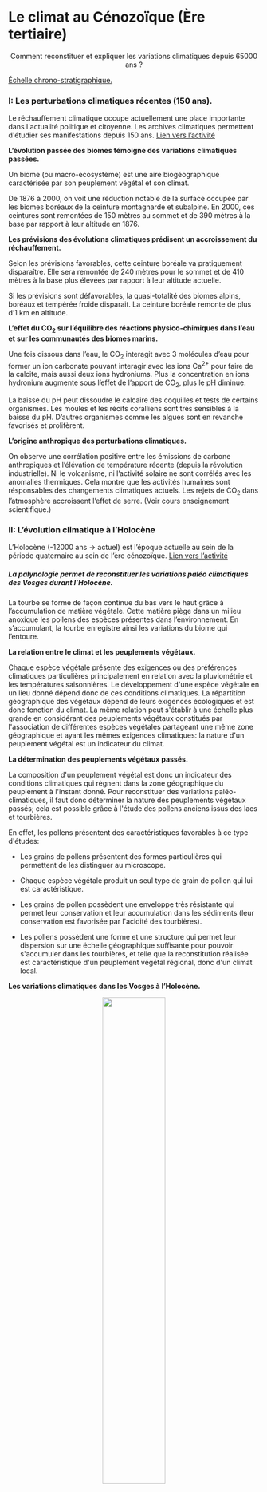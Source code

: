 # Le climat au Cénozoïque (Ère tertiaire)

<p align=center>Comment reconstituer et expliquer les variations climatiques depuis 65000 ans ?</p>

<a href="https://ipfs.io/ipfs/QmRRRQahPMRV6jU3ZSBQHBEFiWWdymKjwoqvti9NxtRMbv">Échelle chrono-stratigraphique.</a>


### I: Les perturbations climatiques récentes (150 ans).

Le réchauffement climatique occupe actuellement une place importante dans l'actualité politique et citoyenne. Les archives climatiques permettent d'étudier ses manifestations depuis 150 ans. [Lien vers l’activité](https://ipfs.io/ipfs/QmRS2rApn8DLeuZAxRozxbLdkgR9SJKDH9u8vyoPSrJsUT)


**L’évolution passée des biomes témoigne des variations climatiques passées.**

Un biome (ou macro-ecosystème) est une aire biogéographique caractérisée par son peuplement végétal et son climat.

De 1876 à 2000, on voit une réduction notable de la surface occupée par les biomes boréaux de la ceinture montagnarde et subalpine. En 2000, ces ceintures sont remontées de 150 mètres au sommet et de 390 mètres à la base par rapport à leur altitude en 1876.

**Les prévisions des évolutions climatiques prédisent un accroissement du réchauffement.**

Selon les prévisions favorables, cette ceinture boréale va pratiquement disparaître. Elle sera remontée de 240 mètres pour le sommet et de 410 mètres à la base plus élevées par rapport à leur altitude actuelle.

Si les prévisions sont défavorables, la quasi-totalité des biomes alpins, boréaux et tempérée froide disparait. La ceinture boréale remonte de plus d’1 km en altitude.

**L’effet du CO<sub>2</sub> sur l’équilibre des réactions physico-chimiques dans l’eau et sur les communautés des biomes marins.**

Une fois dissous dans l’eau, le CO<sub>2</sub> interagit avec 3 molécules d’eau pour former un ion carbonate pouvant interagir avec les ions Ca<sup>2+</sup> pour faire de la calcite, mais aussi deux ions hydroniums. Plus la concentration en ions hydronium augmente sous l’effet de l’apport de CO<sub>2</sub>, plus le pH diminue. 

La baisse du pH peut dissoudre le calcaire des coquilles et tests de certains organismes. Les moules et les récifs coralliens sont très sensibles à la baisse du pH. D’autres organismes comme les algues sont en revanche favorisés et prolifèrent.


**L’origine anthropique des perturbations climatiques.**

On observe une corrélation positive entre les émissions de carbone anthropiques et l’élévation de température récente (depuis la révolution industrielle). Ni le volcanisme, ni l’activité solaire ne sont corrélés avec les anomalies thermiques. Cela montre que les activités humaines sont résponsables des changements climatiques actuels. Les rejets de CO<sub>2</sub> dans l’atmosphère accroissent l’effet de serre. (Voir cours enseignement scientifique.)


### II: L’évolution climatique à l’Holocène

L’Holocène (-12000 ans -> actuel) est l’époque actuelle au sein de la période quaternaire au sein de l’ère cénozoïque. [Lien vers l’activité](https://ipfs.io/ipfs/QmSRJirwA5FRbo4Hs8mTznvvu9YL7Fc5nYwgmFtzgu2idZ)

##### La palynologie permet de reconstituer les variations paléo climatiques des Vosges durant l’Holocène.

La tourbe se forme de façon continue du bas vers le haut grâce à l’accumulation de matière végétale. Cette matière piège dans un milieu anoxique les pollens des espèces présentes dans l’environnement. En s’accumulant, la tourbe enregistre ainsi les variations du biome qui l’entoure.

**La relation entre le climat et les peuplements végétaux.**

Chaque espèce végétale présente des exigences ou des préférences climatiques particulières principalement en relation avec la pluviométrie et les températures saisonnières. Le développement d'une espèce végétale en un lieu donné dépend donc de ces conditions climatiques. La répartition géographique des végétaux dépend de leurs exigences écologiques et est donc fonction du climat. La même relation peut s'établir à une échelle plus grande en considérant des peuplements végétaux constitués par l'association de différentes espèces végétales partageant une même zone géographique et ayant les mêmes exigences climatiques: la nature d'un peuplement végétal est  un indicateur du climat.


**La détermination des peuplements végétaux passés.**

La composition d'un peuplement végétal est donc un indicateur des conditions climatiques qui règnent dans la zone géographique du peuplement à l'instant donné. Pour reconstituer des variations paléo-climatiques, il faut donc déterminer la nature des peuplements végétaux passés; cela est possible grâce à l'étude des pollens anciens issus des lacs et tourbières. 

En effet, les pollens présentent des caractéristiques favorables à ce type d'études:

- Les grains de pollens présentent des formes particulières qui permettent de les distinguer au microscope. 

- Chaque espèce végétale produit un seul type de grain de pollen qui lui est caractéristique. 

- Les grains de pollen possèdent une enveloppe très résistante qui permet leur conservation et leur accumulation dans les sédiments (leur conservation est favorisée par l'acidité des tourbières).

- Les pollens possèdent une forme et une structure qui permet leur dispersion sur une échelle géographique suffisante pour pouvoir s'accumuler dans les tourbières, et telle que la reconstitution réalisée est caractéristique d'un peuplement végétal régional, donc d'un climat local. 


**Les variations climatiques dans les Vosges à l’Holocène.**

<div align=center><a href="https://ipfs.io/ipfs/QmP1bU8TPkeewWqi1niG6AKehaT9fFZd2NsqouVXCtDDX7"><img src="https://ipfs.io/ipfs/QmP1bU8TPkeewWqi1niG6AKehaT9fFZd2NsqouVXCtDDX7" width=50%></a></div>

Au début de l’Holocène, on compte environ 30 % de pollens de poacées et d’armoises (plantes qui résistent à la sécheresse et aux grands froids), 65 % de plantes tels que le bouleau et l’épicéa (résistent au froid, mais le bouleau craint la sécheresse) et à peine 5 % de plantes comme le chêne, le hêtre et le noisetier qui sont plus sensibles au froid. Ceci indique que le climat était froid.

La tendance s’inverse ensuite, et pendant plus de la moitié de l’Holocène, le climat dans les Vosges se réchauffe puisque les associations tempérées (chêne, noisetier et hêtres) constituent 95 % des pollens

Le climat s’est ensuite à nouveau refroidi sans pour autant être très froid : les associations de bouleau, épicéa dominaient, mais les espèces sensibles au froid était toujours présentes.

Plus récemment, on observe un réchauffement puisque la quantité de pollen d’espèces sensibles au froid augmente.

##### Le δ<sup>18</sup>O des foraminifères benthiques permet de reconstituer des variations paléo climatiques globales durant l’Holocène.

Les foraminifères sont des organismes unicellulaires hétérotrophes (protozoaires) aquatiques. Ils vivent dans un test calcaire («coquille» constituée de carbonate de calcium: CaCO<sub>3</sub> contenant du <sup>18</sup>O et du <sup>16</sup>O) qui s'accumule à leur mort dans certaines conditions sur les fonds marins. Le groupe est très diversifié tant d'un point de vue morphologique que biologique. Ainsi certaines espèces sont planctoniques alors que d'autres vivent sur les fonds océaniques (on les dit alors benthiques) où la température est considérée constante au cours du temps.

Il existe une corrélation négative entre le [δ<sup>18</sup>O des foraminifères benthiques](https://github.com/YannBouyeron/SPET/blob/master/Climats/Le%20d18O%20des%20foraminifères%20benthiques.md) et le climat global:   

<h6 align="center"> <b>δ<sup>18</sup>O foraminifères benthiques = - f (T° globale)</b></h6>


Les forages des fonds océaniques donnent accès à des sédiments océaniques contenant des restes de tests calcaires de foraminifères que l'on peut dater (plus les sédiments sont profonds plus ils sont anciens). En mesurant le δ<sup>18</sup>O de ces tests calcaires, et connaissant la relation ci dessus, il est alors possible de reconstituer les variations paléo-climatiques.:

- Une augmentation du δ<sup>18</sup>O des foraminifères benthiques témoigne d'une augmentation du volume des calottes glaciaires, c'est à dire d'un refroidissement climatique. 

- Une diminution du δ<sup>18</sup>O des foraminifères benthiques témoigne d'une diminution du volume des calottes glaciaires, c'est à dire  d'un réchauffement climatique.   


<p align=center>Variations du δ<sup>18</sup>O des foraminifères benthiques à l’Holocène</p>

<div align=center><a href="https://ipfs.io/ipfs/QmTwDD8asZt7UAtdKmQjRB2aneKjACvCB6cFcCd7srAtiL"><img src="https://ipfs.io/ipfs/QmTwDD8asZt7UAtdKmQjRB2aneKjACvCB6cFcCd7srAtiL" width=60%></a></div>

On observe que:

- De - 10 000 à - 5000 ans, le δ<sup>18</sup>O des foraminifères benthiques est élevé, c’est donc une période froide

- De -5000 à - 1000, le δ<sup>18</sup>O des foraminifères benthiques est plus faible, il y’a donc eu un réchauffement du climat

- De - 1000 à l’actuel, le δ<sup>18</sup>O des foraminifères benthiques augmente légèrement, c’est donc un refroidissement du climat


*Une autre utilisation climatique des foraminifère est envisageable : elle consiste à distinguer parmi les espèces rencontrées dans un échantillon celles qui correspondent à une eau froide ou une eau chaude.*

### III: L’évolution climatique au Pléistocène

Le Pléistocène (-1,7 Ma -> -12000 ans) est l’avant dernière époque (avant l’Holocène) au sein de la période quaternaire au sein de l’ère cénozoïque. [Lien vers l’activité](https://ipfs.io/ipfs/QmchpV8FVxuNkMSiBBbCzmZxbyNFA1tWGZCZhyNJQztHBJ)

**Le [δ<sup>18</sup>O des glaces polaires](https://github.com/YannBouyeron/SPET/blob/master/Climats/Le%20d18O%20des%20glaces%20polaires.md) témoigne d’une alternance de périodes glaciaires et interglaciaires au Pléistocène.**

Au niveau des calottes polaires, le delta isotopique (δ<sup>18</sup>O ou δD) de la glace est fonction de la température de l'air qui régnait au dessus de la calotte lors des précipitations neigeuses à l'origine de la glace. Plus le delta isotopique de la glace est élevé plus la température de l'air était élevée lors de la précipitation neigeuse.

Les carottes de glaces, issues des forages réalisés en Antarctique (pôle Sud) et au Groenland (pôle Nord), donnent accès à des échantillons de glaces anciennes que l'on peut dater (plus la profondeur de la carotte est élevée, plus la glace est âgée) et sur lesquelles on peut mesurer le delta isotopique; il est donc possible de déterminer la température qui régnait au moment des précipitations neigeuses à l'origine des échantillons de glace étudiés.

La calotte glaciaire au niveau de l’Antarctique provient du tassement de plus de 400.000 ans de chute de neige. L'analyse du δ<sup>18</sup>O (ou du δD) des carottes glaciaires met ainsi en évidence une alternance de périodes froides (δ faible) et de périodes chaudes (δ élevé) avec un écart de température d'une dizaine de degrés Celsius. Ces périodes sont approximativement synchrones et de mêmes amplitudes en Antarctique et au Groenland. Il s'agit donc de changements globaux d'un ou plusieurs paramètres du climat. Ces périodes "froides" (périodes glaciaires) ont une périodicité de 100 000 ans et sont entrecoupées de périodes chaudes (périodes inter-glaciaires) d'environ 10 000 ans.

**Les altérations glaciaires témoignent d’épisodes froids au Pléistocène.**

On observe dans les Vosges des déformations et altérations datées du Pléistocène:

- Des stries glaciaires: altérations mécaniques qui résultent de l’avancée d’un glacier

- Des moraines: accumulations de blocs rocheux tombés sur un glacier ou arrachés aux flancs et au fond de la vallée et transportés à la suite de son avancée. 

- Des roches moutonnées présentant une surface polie par l’avancée d’un glacier

- Des blocs erratiques: rochers de grande taille transporté, le plus souvent, par un glacier loin de son lieu d’origine.

Ces roches témoignent d’un épisode froid dans les Vosges au Pléistocène.

#### L’origine des alternances des périodes glaciaires et interglaciaires au Pléistocène: Les paramètres orbitaux de Milankovitch.

[Lien vers l’activité](https://ipfs.io/ipfs/QmTuFxG91FSsvLHa6QpH4Hw6D5gyDtgAQcndtw2L7yH18i)

L'étude des variations climatiques des 700 000 dernières années met en évidence une alternance de périodes glaciaires et inter-glaciaires. On dénombre 7 périodes glaciaires au cours des 700 000 dernières années; on observe ainsi une périodicité de 100 000 ans entre 2 maxima glaciaires. Au sein de ces périodes de 100 000 ans, on distingue des variations climatiques de moindre amplitude sur des périodes de 41.000, 23.000 et 19.000 ans.

La teneur en CO2 atmosphérique et [l'albédo](https://oversas.org/ipfs/Qmed3Q5fzhWpqQ6DocSkPTVroKXoEqRP5M97iNLRSUmUq8) amplifient les variations climatiques selon un mécanisme de rétroaction positive; ce qui devrait s'opposer à l'alternance de périodes glaciaires et interglaciaires observée au cours des 700 000 dernières années; il existerait donc un mécanisme initiateur des variations climatiques.

<div align=center><a href="https://ipfs.io/ipfs/QmNVCxVFAAB6Gw33qhc3mRUpgCbx8bdUugPCs2vnH3LDQB"><img src="https://ipfs.io/ipfs/QmNVCxVFAAB6Gw33qhc3mRUpgCbx8bdUugPCs2vnH3LDQB" width=100%></a></div>


Au début du XX° siècle, un mathématicien Serbe: Milutin Milankovitch étudie les causes des variations climatiques au cours du Pléistocène. Il émet l'hypothèse d'une influence astronomique, et il teste son hypothèse en étudiant les variations de certains paramètres orbitaux: l'excentricité, l'obliquité, et la précession des équinoxes.

<div align=center><a href="https://ipfs.io/ipfs/QmWxPJbRhZXYpwhjo2zWmdkFkBYyMsHR5miVi2HcEeJB89"><img src="https://ipfs.io/ipfs/QmWxPJbRhZXYpwhjo2zWmdkFkBYyMsHR5miVi2HcEeJB89"></a></div>

<div align=center><a href="https://ipfs.io/ipfs/QmcFjDCeNTMgxpnmydTJiztRB8QtxBGApnzVWgxQbv9fcG"><img src="https://ipfs.io/ipfs/QmcFjDCeNTMgxpnmydTJiztRB8QtxBGApnzVWgxQbv9fcG"></a></div>

**Conditions d'installation d'une calotte polaire:** 

Les calottes polaires s'installent sur des continents or au quaternaire les continents sont majoritairement dans l'hémisphère nord. L'installation d'une calotte polaire dans l'HN est favorisée par un faible contraste saisonnier dans l'HN. Pour cela une situation astronomique idéale est par exemple: 

- une excentricité forte
- une obliquité faible
- une précession similaire à l'actuelle

La fonte d'une calotte polaire dans l'HN est favorisée par un fort contraste saisonnier dans l'HN. Pour cela une situation astronomique idéale est par exemple: 

- une excentricité forte
- une obliquité forte
- une précession inverse par rapport à l'actuelle.

**Deux arguments principaux permettent de valider la théorie astronomique des climats:**

1. Les [variations de l’insolation](https://ipfs.io/ipfs/QmbPWdahEZ6cG8hSAuqDVWCQUuFvBoUzEw3Hfbva4TWbXm) calculées en tenant compte de l’excentricité, de l’obliquité et de la précession des équinoxes au cours des 700 000 dernières années sont corrélées à celles du δ<sup>18</sup>O des carbonates: plus l’insolation est élevée, plus le δ<sup>18</sup>O est faible. Or plus le δ<sup>18</sup>O dans les carbonates est faible, plus la t° globale de la Terre était élevée. Les variations de l’insolation calculées à partir des paramètres orbitaux sont en cause dans les variations climatiques de la Terre au cours des 700 000 dernières années.

2. L’excentricité de la Terre varie selon des cycles de 100 000 ans, l’obliquité varie selon des cycles de 41 000 ans et la précession varie selon des cycles de 23 000 et 19 000 ans. Or les variations climatiques de la Terre ont une périodicité de 100 000, 41 000 et 23 000 et 19 000 ans. Les variations de l’excentricité de la Terre sont responsables des variations climatiques de périodicité 100 000 ans (cycles climatiques), les variations de l’obliquité de la Terre sont responsables des variations climatiques de périodicité 41 000 ans et la précession des équinoxes est responsable des variations climatiques de périodicités 23 000 et 19 000 ans

La corrélation entre les variations des paramètres orbitaux et les variations climatiques ainsi que la similitude des périodicités plaident en faveur de la théorie astronomique des climats. Cependant, l'impact sur l'insolation reste très modeste: les variations sont de l'ordre de 0,1% ce qui entraîne une variation de la température moyenne du globe de quelques dixièmes de degrés, or l'amplitude des variations thermiques mesurées entre les périodes glaciaires et interglaciaires est de l'ordre de 5°C à 10°C. Les variations des paramètres orbitaux agissent comme un mécanisme initiateur des variations climatiques qui sont ensuite amplifiées par la teneur en CO<sub>2</sub> et l'albédo.

### IV: L’évolution climatique au Cénozoïque

Le Cénozoïque ou ère tertiaire s’étend de -66 Ma à l’actuel. [Lien vers l’activité](https://ipfs.io/ipfs/QmevrZ793jyBcUdPeGbNf2vyZnGmwRfA8oAjMu8db1jaVn)

**L’aternance de bancs calcaires et marneux dans les Flysh de Zumaia témoigne des conditions climatiques au Cénozoïque:**

Un banc calcaire correspond à une période ou l’altération des continents est faible avec peu de précipitations, et peu d’apport argileux en mer. C’est la signature d’un climat aride.

Un banc marneux, riche en argile est produit lors de périodes climatiques plus humides marquées par une altération intense.

Un couple banc marneux/banc calcaire correspond à un cycle de précession qui dure 20 000 ans.

**L’indice stomatique des feuilles de Ginkgo biloba fossiles témoigne des concentrations en CO<sub>2</sub> passées:**

Le Ginkgo biloba (espèce présente sur la Terre depuis 200 millions d’années) possède sur ses feuilles une quantité de stomates, qui varie avec la concentration atmosphérique de CO<sub>2</sub>. 

L’indice stomatique est le rapport (en %) entre le nombre de stomates d’une feuille et sa surface. Les études menées sur les feuilles de Ginkgo biloba actuelles montrent qu’il existe une corrélation négative entre l’indice stomatique et la concentration en CO<sub>2</sub> atmosphérique.

L’indice stomatique ainsi que d’autres marqueurs du CO<sub>2</sub> (bore , nahcolite, phytoplanctons, paléosols) montrent une corrélation positive entre l’évolution de la concentration en CO<sub>2</sub> atmosphérique et l’évolution de la température au Cénozoïque:

- Au Paléocène et au début de l’Eocène, la concentration en CO<sub>2</sub> atmosphérique augmente (jusqu’à plus de 1000 ppm). Cette augmentation de la concentration en CO<sub>2</sub> atmosphérique est corrélée à une augmentation de la température d’équilibre (27°C) avec présence d’une calotte polaire seulement au pôle Nord.

- A la fin de l’Eocène, puis à l’Oligocène, Miocène, Pliocène, la concentration en CO<sub>2</sub> atmosphérique diminue (jusqu’à 400 ppm). Cette baisse de la concentration en CO<sub>2</sub> atmosphérique est corrélée à une température d’équilibre (19°C) plus faible avec présence d’une calotte polaire aux deux pôles.


### Le rôle de la tectonique des plaques dans les évolutions climatiques

[Lien vers l’activité](https://ipfs.io/ipfs/QmXsPzjhrSXJ7vjrKHiXHUp35tj7WbJr7VRiDYA39GsJ5p)

**Le rôle de la tectonique des plaques dans la formation d’un inlandsis en antarctique au début de l’oligocène (après 33 Ma):**

Avant 33 Ma (à l’Éocène) le climat était globalement plus chaud. De plus, des eaux chaudes descendent de l’équateur en longeant la côte Est de l’Australie. Ces eaux chaudes baignent alors les côtes antarctiques ce qui réchauffe le continent. 

Le refroidissement initié au milieu de l’Eocène et la séparation entre la Tasmanie et l’Antarctique, permettent la circulation d’eaux froides qui peuvent faire le tour de l’Antarctique, ce qui induit le refroidissement du continent et la mise en place d’un inlandsis qui est toujours en place depuis.


**Le rôle de la tectonique des plaques et de l’altération des roches lors du refroidissement climatique du Cénozoïque:**

Au Cénozoïque, la convergence entre la plaque Africaine et la plaque Eurasienne induit une collision à l’origine l’orogénèse alpine et de la fermeture de la Téthys (ancien océan situé entre les 2 plaques). L’altération de la chaîne alpine a eu des conséquences sur le climat du Cénozoïque.

L’altération des silicates des roches magmatiques ou métamorphiques constitutives des chaînes de montagne, consomme du CO<sub>2</sub> lors du démantèlement des reliefs par érosion. Il y a transfert de CO<sub>2</sub> atmosphérique vers l'hydrosphère : 

<p align=center>CaSiO<sub>3</sub> + H<sub>2</sub>O+ 2 CO<sub>2</sub> → SiO<sub>2</sub> + Ca<sup>2+</sup> + 2 HCO<sub>3</sub><sup>-</sup></p>

L’apport en Ca<sup>2+</sup> et HCO<sub>3</sub><sup>-</sup> dans les océans provoque alors un décalage de l’équilibre océanique entre la précipitation et la dissolution des carbonates dans le sens de la précipitation:

<p align=center>2 HCO<sub>3</sub><sup>-</sup> + Ca<sup>2+</sup> → CaCO<sub>3</sub> + CO<sub>2</sub> + H<sub>2</sub>O</p>

Ainsi pour 2 CO<sub>2</sub> prélevés dans l’atmosphère lors de l’altération d’un silicate (CaSiO<sub>3</sub>), l’un se retrouve piégé dans un carbonate (CaCO<sub>3</sub>) tandis que l’autre se retrouve solubilisé dans l’hydropshère. Ce mécanisme a contribué à la diminution de la concentration en CO<sub>2</sub> atmosphérique et donc au refroidissement lors du Cénozoïque.


**L’orogénèse alpine et son altération ainsi que les modifications de la circulation océanique ont ainsi contribué au refroidissement du climat au Cénozoïque.**
